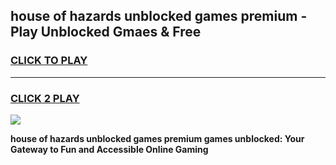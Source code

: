 
## house of hazards unblocked games premium - Play Unblocked Gmaes & Free
<h3>
<a href="https://premium.freeplayer.one?title=house_of_hazards_unblocked_games_premium&ref=19F">CLICK TO PLAY</a></h3>
<hr>

<h3>
<a href="https://premium.freeplayer.one?title=house_of_hazards_unblocked_games_premium&ref=19F">CLICK 2 PLAY</a>
  
</h3>

<a href="https://premium.freeplayer.one?title=house_of_hazards_unblocked_games_premium&ref=19F/"><img src="https://clearcache.store/games.png"></a>


**house of hazards unblocked games premium games unblocked: Your Gateway to Fun and Accessible Online Gaming**

